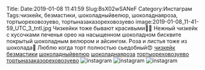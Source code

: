 Title:
Date:2019-01-08 11:41:59
Slug:BsX02wSANeF
Category:Инстаграм
Tags:чизкейк, безмастики, шоколадныйвелюр, шоколаднаяроза, тортыореховозуево, тортыназаказореховозуево
image:2019-01-08_11-41-59_UTC_3_tntl.jpg
Чизкейки тоже бывают красивыми🤗🍰 Нежный чизкейк с кусочками печенья орео на  насыщенном шоколадном бисквите покрытый шоколадным велюром и айсингом.  Роза и листья тоже из шоколада🍫  Люблю когда торт полностью сьедобный😍
[чизкейк]({tag}чизкейк) [безмастики]({tag}безмастики)
[шоколадныйвелюр]({tag}шоколадныйвелюр) [шоколаднаяроза]({tag}шоколаднаяроза) [тортыореховозуево]({tag}тортыореховозуево) [тортыназаказореховозуево]({tag}тортыназаказореховозуево)
![instagram]({attach}images/2019-01-08_11-41-59_UTC_3.jpg)
![instagram]({attach}images/2019-01-08_11-41-59_UTC_2.jpg)
![instagram]({attach}images/2019-01-08_11-41-59_UTC_1.jpg)
